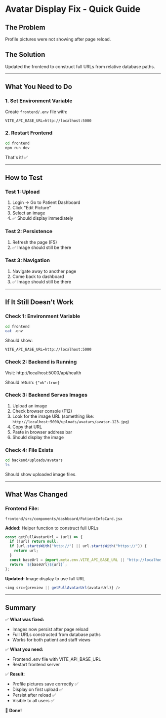 # Avatar Display Fix - Quick Guide

## The Problem

Profile pictures were not showing after page reload.

## The Solution

Updated the frontend to construct full URLs from relative database paths.

---

## What You Need to Do

### 1. Set Environment Variable

Create `frontend/.env` file with:

```env
VITE_API_BASE_URL=http://localhost:5000
```

### 2. Restart Frontend

```bash
cd frontend
npm run dev
```

That's it! ✅

---

## How to Test

### Test 1: Upload

1. Login → Go to Patient Dashboard
2. Click "Edit Picture"
3. Select an image
4. ✅ Should display immediately

### Test 2: Persistence

1. Refresh the page (F5)
2. ✅ Image should still be there

### Test 3: Navigation

1. Navigate away to another page
2. Come back to dashboard
3. ✅ Image should still be there

---

## If It Still Doesn't Work

### Check 1: Environment Variable

```bash
cd frontend
cat .env
```

Should show:

```
VITE_API_BASE_URL=http://localhost:5000
```

### Check 2: Backend is Running

Visit: http://localhost:5000/api/health

Should return: `{"ok":true}`

### Check 3: Backend Serves Images

1. Upload an image
2. Check browser console (F12)
3. Look for the image URL (something like: `http://localhost:5000/uploads/avatars/avatar-123.jpg`)
4. Copy that URL
5. Paste in browser address bar
6. Should display the image

### Check 4: File Exists

```bash
cd backend/uploads/avatars
ls
```

Should show uploaded image files.

---

## What Was Changed

### Frontend File:

`frontend/src/components/dashboard/PatientInfoCard.jsx`

**Added:** Helper function to construct full URLs

```javascript
const getFullAvatarUrl = (url) => {
  if (!url) return null;
  if (url.startsWith("http://") || url.startsWith("https://")) {
    return url;
  }
  const baseUrl = import.meta.env.VITE_API_BASE_URL || "http://localhost:5000";
  return `${baseUrl}${url}`;
};
```

**Updated:** Image display to use full URL

```javascript
<img src={preview || getFullAvatarUrl(avatarUrl)} />
```

---

## Summary

✅ **What was fixed:**

- Images now persist after page reload
- Full URLs constructed from database paths
- Works for both patient and staff views

✅ **What you need:**

- Frontend .env file with VITE_API_BASE_URL
- Restart frontend server

✅ **Result:**

- Profile pictures save correctly ✅
- Display on first upload ✅
- Persist after reload ✅
- Visible to all users ✅

🎉 **Done!**
